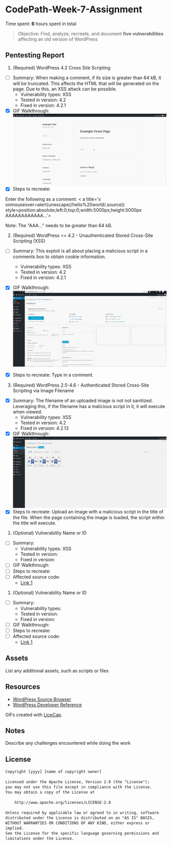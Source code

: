 # CodePath-Week-7-Assignment
Time spent: **6** hours spent in total

> Objective: Find, analyze, recreate, and document **five vulnerabilities** affecting an old version of WordPress

## Pentesting Report

1. (Required) WordPress 4.2 Cross Site Scripting
  - [ ] Summary: When making a comment, if its size is greater than 64 kB, it will be truncated. This affects the HTML that will be generated on the page. Due to this, an XSS attack can be possible.
    - Vulnerability types: XSS
    - Tested in version: 4.2
    - Fixed in version: 4.2.1
  - [X] GIF Walkthrough: <img src='https://github.com/AnubhawM/CodePath-Week-7-Assignment/blob/master/XSS1.gif' width='' alt='Video Walkthrough' />
  - [X] Steps to recreate: 
  
  Enter the following as a comment:
  < a title='x onmouseover=alert(unescape(/hello%20world/.source))
style=position:absolute;left:0;top:0;width:5000px;height:5000px
 AAAAAAAAAAAA...'></a>
 
 
 Note: The "AAA..." needs to be greater than 64 kB.
    
2. (Required) WordPress <= 4.2 - Unauthenticated Stored Cross-Site Scripting (XSS)
  - [ ] Summary: This exploit is all about placing a malicious script in a comments box to obtain cookie information.
    - Vulnerability types: XSS
    - Tested in version: 4.2
    - Fixed in version: 4.2.1
  - [X] GIF Walkthrough: <img src='https://github.com/AnubhawM/CodePath-Week-7-Assignment/blob/master/XSS3.gif' width='' alt='Video Walkthrough' />
  - [X] Steps to recreate: Type <script>while(1){alert(document.cookie);}</script> in a comment.
  
  
    
3. (Required) WordPress 2.5-4.6 - Authenticated Stored Cross-Site Scripting via Image Filename
  - [X] Summary: The filename of an uploaded image is not not sanitized. Leveraging this, if the filename has a malicious script in it, it will execute when viewed.
    - Vulnerability types: XSS
    - Tested in version: 4.2
    - Fixed in version: 4.2.13
  - [X] GIF Walkthrough: <img src='https://github.com/AnubhawM/CodePath-Week-7-Assignment/blob/master/XSS2.gif' width='' alt='Video Walkthrough' />
  - [X] Steps to recreate: Upload an image with a malicious script in the title of the file. When the page containing the image is loaded, the script within the title will execute. 
  
1. (Optional) Vulnerability Name or ID
  - [ ] Summary: 
    - Vulnerability types: XSS
    - Tested in version:
    - Fixed in version: 
  - [ ] GIF Walkthrough: 
  - [ ] Steps to recreate: 
  - [ ] Affected source code:
    - [Link 1](https://core.trac.wordpress.org/browser/tags/version/src/source_file.php)
1. (Optional) Vulnerability Name or ID
  - [ ] Summary: 
    - Vulnerability types:
    - Tested in version:
    - Fixed in version: 
  - [ ] GIF Walkthrough: 
  - [ ] Steps to recreate: 
  - [ ] Affected source code:
    - [Link 1](https://core.trac.wordpress.org/browser/tags/version/src/source_file.php) 

## Assets

List any additional assets, such as scripts or files

## Resources

- [WordPress Source Browser](https://core.trac.wordpress.org/browser/)
- [WordPress Developer Reference](https://developer.wordpress.org/reference/)

GIFs created with [LiceCap](http://www.cockos.com/licecap/).

## Notes

Describe any challenges encountered while doing the work

## License

    Copyright [yyyy] [name of copyright owner]

    Licensed under the Apache License, Version 2.0 (the "License");
    you may not use this file except in compliance with the License.
    You may obtain a copy of the License at

        http://www.apache.org/licenses/LICENSE-2.0

    Unless required by applicable law or agreed to in writing, software
    distributed under the License is distributed on an "AS IS" BASIS,
    WITHOUT WARRANTIES OR CONDITIONS OF ANY KIND, either express or implied.
    See the License for the specific language governing permissions and
    limitations under the License.
